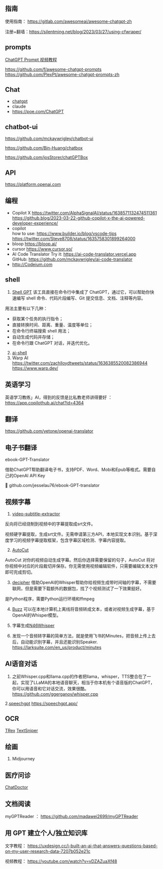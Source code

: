 ## 指南
使用指南： https://gitlab.com/awesomeai/awesome-chatgpt-zh

注册+翻墙：https://silentming.net/blog/2023/03/27/using-cfwraper/

## prompts

[ ChatGPT Prompt 视频教程](https://learn.deeplearning.ai/chatgpt-prompt-eng/lesson/2/guidelines)


https://github.com/f/awesome-chatgpt-prompts
https://github.com/PlexPt/awesome-chatgpt-prompts-zh


## Chat
- [chatgpt](https://chat.openai.com)
- claude
- https://poe.com/ChatGPT


## chatbot-ui
https://github.com/mckaywrigley/chatbot-ui

https://github.com/Bin-Huang/chatbox

https://github.com/josStorer/chatGPTBox

## API
https://platform.openai.com

## 编程
- Copilot X
https://twitter.com/AlphaSignalAI/status/1638571132474511361
https://github.blog/2023-03-22-github-copilot-x-the-ai-powered-developer-experience/
- copilot  
how to use: https://www.builder.io/blog/vscode-tips   https://twitter.com/Steve8708/status/1635758301899264000
- bloop https://bloop.ai/  
- cursor https://www.cursor.so/ 
-  AI Code Translator
   Try it: https://ai-code-translator.vercel.app  
   GitHub: https://github.com/mckaywrigley/ai-code-translator
- http://Codeium.com 



## shell
1. [Shell GPT](github.com/TheR1D/shell_gpt)
该工具直接在命令行中集成了 ChatGPT，通过它，可以帮助你快速编写 shell 命令、代码片段编写、Git 提交信息、文档、注释等内容。

用法主要有以下几种：

- 获取某个任务的执行指令；
- 直接转换时间、距离、重量、温度等单位；
- 在命令行终端搜索 shell 用法；
- 自动生成代码并存储；
- 在命令行跟 ChatGPT 对话，并迭代优化。

2. [ai-shell](https://github.com/BuilderIO/ai-shell)  
3. Warp AI 
https://twitter.com/zachlloydtweets/status/1636385520082386944   
https://www.warp.dev/

## 英语学习
英语学习教练」AI，得到的反馈是比私教老师讲得要好 ：https://app.copilothub.ai/chat?id=4364

## 翻译
https://github.com/yetone/openai-translator 

## 电子书翻译
ebook-GPT-Translator

借助ChatGPT帮助翻译电子书，支持PDF、Word、Mobi和Epub等格式。需要自己的OpenAI API Key

🔗 github.com/jesselau76/ebook-GPT-translator 


 
## 视频字幕

1. [video-subtitle-extractor](http://github.com/YaoFANGUK/video-subtitle-extractor)

反向将已经烧制到视频中的字幕提取成srt文件。

视频硬字幕提取，生成srt文件。无需申请第三方API，本地实现文本识别。基于深度学习的视频字幕提取框架，包含字幕区域检测、字幕内容提取。


2. [AutoCut](github.com/mli/autocut)

AutoCut 对你的视频自动生成字幕。然后你选择需要保留的句子，AutoCut 将对你视频中对应的片段裁切并保存。你无需使用视频编辑软件，只需要编辑文本文件即可完成剪切。

3. [decipher](github.com/dsymbol/decipher)
借助OpenAI的Whisper帮助你给视频生成带时间轴的字幕，不需要联网，但是需要下载额外的数据包，找了个视频测试了一下效果挺好。

是Python程序，需要Python运行环境和ffmpeg

4. [Buzz](http://github.com/chidiwilliams/buzz)
可以在本地计算机上离线将音频转成文本，或者对视频生成字幕，基于OpenAI的Whisper模型。

5. 字幕生成[N46Whisper](https://github.com/Ayanaminn/N46Whisper)

6. 发现一个音频转字幕的简单方法，就是使用飞书的Minutes，把音频上传上去后，自动能识别字幕，并且还能识别Speaker. https://larksuite.com/en_us/product/minutes


## AI语音对话
1. 之前Whisper.cpp和llama.cpp的作者把llama，whisper，TTS整合在了一起，实现了LLaMA的本地语音聊天，相当于你本机有个语音版的ChatGPT，你可以用语音和它对话交流，效果很酷。
https://github.com/ggerganov/whisper.cpp

2.[speechgpt](https://github.com/hahahumble/speechgpt) https://speechgpt.app/

## OCR

[TRex](https://github.com/amebalabs/TRex)
[TextSniper](https://textsniper.app/?continueFlag=9bd5d9031215cfb669b8ae72708f7318)


## 绘画
1. Midjourney

## 医疗问诊
[ChatDoctor](https://github.com/Kent0n-Li/ChatDoctor)

## 文档阅读
myGPTReader ： https://github.com/madawei2699/myGPTReader
## 用 GPT 建立个人/独立知识库

文字教程：
https://uxdesign.cc/i-built-an-ai-that-answers-questions-based-on-my-user-research-data-7207b052e21c

视频教程：
https://youtube.com/watch?v=vDZAZuaXf48
